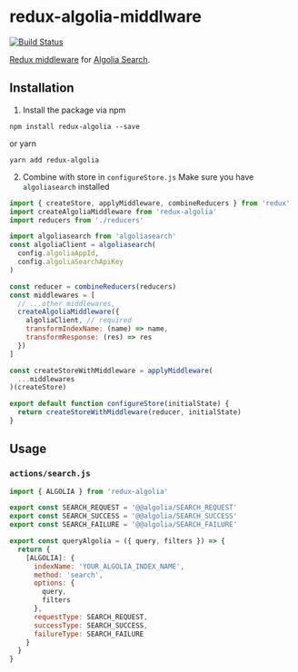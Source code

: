 # redux-algolia-middlware

[![Build Status](https://travis-ci.org/ianwang/redux-algolia.svg?branch=master)](https://travis-ci.org/ianwang/redux-algolia)

[Redux middleware](https://redux.js.org/docs/advanced/Middleware.html) for [Algolia Search](https://github.com/algolia/algoliasearch-client-javascript).



## Installation

1. Install the package via npm
```
npm install redux-algolia --save
```
or yarn
```
yarn add redux-algolia
```

2. Combine with store in `configureStore.js`
Make sure you have `algoliasearch` installed
```js
import { createStore, applyMiddleware, combineReducers } from 'redux'
import createAlgoliaMiddleware from 'redux-algolia'
import reducers from './reducers'

import algoliasearch from 'algoliasearch'
const algoliaClient = algoliasearch(
  config.algoliaAppId,
  config.algoliaSearchApiKey
)

const reducer = combineReducers(reducers)
const middlewares = [
  // ...other middlewares,
  createAlgoliaMiddleware({
    algoliaClient, // required
    transformIndexName: (name) => name,
    transformResponse: (res) => res
  })
]

const createStoreWithMiddleware = applyMiddleware(
  ...middlewares
)(createStore)

export default function configureStore(initialState) {
  return createStoreWithMiddleware(reducer, initialState)
}
```

## Usage

### `actions/search.js`
```js
import { ALGOLIA } from 'redux-algolia'

export const SEARCH_REQUEST = '@@algolia/SEARCH_REQUEST'
export const SEARCH_SUCCESS = '@@algolia/SEARCH_SUCCESS'
export const SEARCH_FAILURE = '@@algolia/SEARCH_FAILURE'

export const queryAlgolia = ({ query, filters }) => {
  return {
    [ALGOLIA]: {
      indexName: 'YOUR_ALGOLIA_INDEX_NAME',
      method: 'search',
      options: {
        query,
        filters
      },
      requestType: SEARCH_REQUEST,
      successType: SEARCH_SUCCESS,
      failureType: SEARCH_FAILURE
    }
  }
}
```
